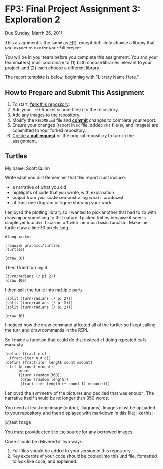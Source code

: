 # FP3: Final Project Assignment 3: Exploration 2
Due Sunday, March 26, 2017

This assignment is the same as [FP1], except definitely choose a library that you expect to use for your full project.

You will be in your team before you complete this assignment. You and your teammate(s) must coordinate to (1) both choose libraries relevant to your project, and (2) each choose a different library.

The report template is below, beginning with "Library Name Here."

## How to Prepare and Submit This Assignment

1. To start, [**fork** this repository][forking]. 
1. Add your `.rkt` Racket source file(s) to the repository. 
1. Add any images to the repository.
1. Modify the `README.md` file and [**commit**][ref-commit] changes to complete your report.
1. Ensure your changes (report in `md` file, added `rkt` file(s), and images) are committed to your forked repository.
1. [Create a **pull request**][pull-request] on the original repository to turn in the assignment.

## Turtles
My name: Scott Quinn

Write what you did!
Remember that this report must include:

* a narrative of what you did
* highlights of code that you wrote, with explanation
* output from your code demonstrating what it produced
* at least one diagram or figure showing your work

I enjoyed the plotting library so I wanted to pick another that had to do with drawing or something to that nature. I picked turtles because it seems simple yet intuitive. I started off with the most basic function. Make the turtle draw a line 30 pixels long.
```racket
#lang racket

(require graphics/turtles)
(turtles)

(draw 30)
```
Then I tried turning it.

```racket
(turn/radians (/ pi 2))
(draw 100)
```
I then split the turtle into multiple parts
```racket
(split (turn/radians (/ pi 2)))
(split (turn/radians (/ pi 2)))
(split (turn/radians (/ pi 2)))

(draw 10)
```
I noticed how the draw command affected all of the turtles so I kept calling the turn and draw commands in the REPL.

So I made a function that could do that instead of doing repeated calls manually.
```racket
(define (fract n c)
  (fract-iter n 0 c))
(define (fract-iter length count mcount)
  (if (> count mcount)
      count
      ((turn (random 360))
       (draw (random length))
       (fract-iter length (+ count 1) mcount))))
```

I enjoyed the symmetry of the pictures and decided that was enough.
The narrative itself should be no longer than 350 words. 

You need at least one image (output, diagrams). Images must be uploaded to your repository, and then displayed with markdown in this file; like this:

![test image](/testimage.png?raw=true "test image")

You must provide credit to the source for any borrowed images.

Code should be delivered in two ways:

1. Full files should be added to your version of this repository.
1. Key excerpts of your code should be copied into this .md file, formatted to look like code, and explained.

<!-- Links -->
[FP1]: https://github.com/oplS17projects/FP1
[schedule]: https://github.com/oplS17projects/FP-Schedule
[markdown]: https://help.github.com/articles/markdown-basics/
[forking]: https://guides.github.com/activities/forking/
[ref-clone]: http://gitref.org/creating/#clone
[ref-commit]: http://gitref.org/basic/#commit
[ref-push]: http://gitref.org/remotes/#push
[pull-request]: https://help.github.com/articles/creating-a-pull-request
